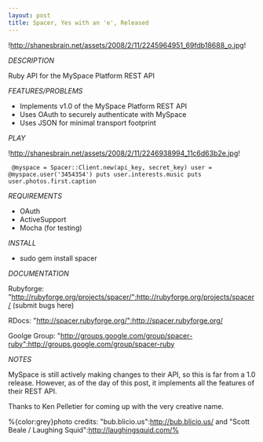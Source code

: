 ```yaml
--- 
layout: post
title: Spacer, Yes with an 'e', Released
---
```

!http://shanesbrain.net/assets/2008/2/11/2245964951_69fdb18688_o.jpg!

*DESCRIPTION*

Ruby API for the MySpace Platform REST API

*FEATURES/PROBLEMS*

* Implements v1.0 of the MySpace Platform REST API
* Uses OAuth to securely authenticate with MySpace
* Uses JSON for minimal transport footprint

*PLAY*

!http://shanesbrain.net/assets/2008/2/11/2246938994_11c6d63b2e.jpg!

<code><pre>
@myspace = Spacer::Client.new(api_key, secret_key)
user = @myspace.user('3454354')
puts user.interests.music
puts user.photos.first.caption
</pre></code>

*REQUIREMENTS*

* OAuth
* ActiveSupport
* Mocha (for testing)

*INSTALL*

* sudo gem install spacer

*DOCUMENTATION*

Rubyforge: "http://rubyforge.org/projects/spacer/":http://rubyforge.org/projects/spacer/ (submit bugs here)

RDocs: "http://spacer.rubyforge.org/":http://spacer.rubyforge.org/

Goolge Group: "http://groups.google.com/group/spacer-ruby":http://groups.google.com/group/spacer-ruby

*NOTES*

MySpace is still actively making changes to their API, so this is far from a 1.0 release.  However, as of the day of this post, it implements all the features of their REST API.  

Thanks to Ken Pelletier for coming up with the very creative name.

%{color:grey}photo credits: "bub.blicio.us":http://bub.blicio.us/ and "Scott Beale / Laughing Squid":http://laughingsquid.com/%

